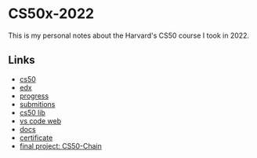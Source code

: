 # CS50x-2022

This is my personal notes about the Harvard's CS50 course I took in 2022.

## Links

- [cs50](https://cs50.harvard.edu/x/2022/)
- [edx](https://learning.edx.org/course/course-v1:HarvardX+CS50+X/home)
- [progress](https://cs50.me/cs50x)
- [submitions](https://submit.cs50.io/users/victorabarros)
- [cs50 lib](https://manual.cs50.io/)
- [vs code web](https://code.cs50.io/)
- [docs](https://cs50.readthedocs.io/)
- [certificate](./CS50x.pdf)
- [final project: CS50-Chain](https://github.com/victorabarros/CS50chain)

<!-- 
## After Movie

- https://cs50.harvard.edu/x/2022/prepare/
- improve tideman https://submit.cs50.io/check50/7f935d07e335195b7136d602c62ab1f5dffa89ca to 100%; search about on cs50 slack https://discord.com/channels/393846237255696385/637499924627456020 https://cs50x.slack.com/archives/C0454A65T/p1649786869631079 and discord
- https://www.youtube.com/watch?v=Gp2m8ZuXoPg
- https://www.youtube.com/watch?v=YyWMN_0g3BQ
- cryptography https://cs50.harvard.edu/law/2019/weeks/4/ https://youtu.be/G9jJ9ge7UeE?t=2152
- web dev https://www.edx.org/course/cs50s-web-programming-with-python-and-javascript
- android https://cs50.harvard.edu/x/2020/tracks/mobile/android/ https://cs50.harvard.edu/mobile/2018/
- ios https://cs50.harvard.edu/x/2020/tracks/mobile/ios/

- MIT https://ocw.mit.edu/courses/electrical-engineering-and-computer-science/6-004-computation-structures-spring-2017/c1/c1s2/index.htm
- https://www.udemy.com/course/computer-science-101-master-the-theory-behind-programming/
- https://www.udemy.com/course/competitive-programming-algorithms-coding-minutes/
- https://www.udemy.com/course/solid-design/
- https://www.edx.org/professional-certificate/pennx-computer-science-essentials-for-software-development
- https://www.edx.org/course/cs50s-mobile-app-development-with-react-native
- https://www.coursera.org/specializations/android-app-development
- https://www.coursera.org/specializations/aws-fundamentals
- https://www.coursera.org/specializations/aws-nodejs-serverless-development
- https://www.coursera.org/learn/aws-fundamentals-cloud-migration
- https://www.coursera.org/learn/aws-fundamentals-building-serverless-applications
-->

